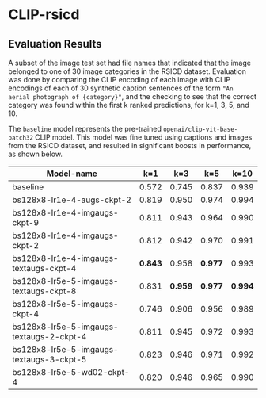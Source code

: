 # CLIP-rsicd


## Evaluation Results

A subset of the image test set had file names that indicated that the image belonged to one of 30 image categories in the RSICD dataset. Evaluation was done by comparing the CLIP encoding of each image with CLIP encodings of each of 30 synthetic caption sentences of the form `"An aerial photograph of {category}"`, and the checking to see that the correct category was found within the first k ranked predictions, for k=1, 3, 5, and 10.

The `baseline` model represents the pre-trained `openai/clip-vit-base-patch32` CLIP model. This model was fine tuned using captions and images from the RSICD dataset, and resulted in significant boosts in performance, as shown below.


| Model-name                               | k=1   | k=3   | k=5   | k=10  |
| ---------------------------------------- | ----- | ----- | ----- | ----- |
| baseline                                 | 0.572 | 0.745 | 0.837 | 0.939 |
| bs128x8-lr1e-4-augs-ckpt-2               | 0.819 | 0.950 | 0.974 | 0.994 |
| bs128x8-lr1e-4-imgaugs-ckpt-9            | 0.811 | 0.943 | 0.964 | 0.990 |
| bs128x8-lr1e-4-imgaugs-ckpt-2            | 0.812 | 0.942 | 0.970 | 0.991 |
| bs128x8-lr1e-4-imgaugs-textaugs-ckpt-4   | **0.843** | 0.958 | **0.977** | 0.993 |
| bs128x8-lr5e-5-imgaugs-textaugs-ckpt-8   | 0.831 | **0.959** | **0.977** | **0.994** |
| bs128x8-lr5e-5-imgaugs-ckpt-4            | 0.746 | 0.906 | 0.956 | 0.989 |
| bs128x8-lr5e-5-imgaugs-textaugs-2-ckpt-4 | 0.811 | 0.945 | 0.972 | 0.993 |
| bs128x8-lr5e-5-imgaugs-textaugs-3-ckpt-5 | 0.823 | 0.946 | 0.971 | 0.992 |
| bs128x8-lr5e-5-wd02-ckpt-4               | 0.820 | 0.946 | 0.965 | 0.990 |

